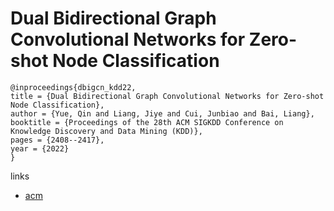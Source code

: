 # Dual Bidirectional Graph Convolutional Networks for Zero-shot Node Classification

```
@inproceedings{dbigcn_kdd22,
title = {Dual Bidirectional Graph Convolutional Networks for Zero-shot Node Classification},
author = {Yue, Qin and Liang, Jiye and Cui, Junbiao and Bai, Liang},
booktitle = {Proceedings of the 28th ACM SIGKDD Conference on Knowledge Discovery and Data Mining (KDD)},
pages = {2408--2417},
year = {2022}
}
```

links
- [acm](https://dl.acm.org/doi/10.1145/3534678.3539316)
